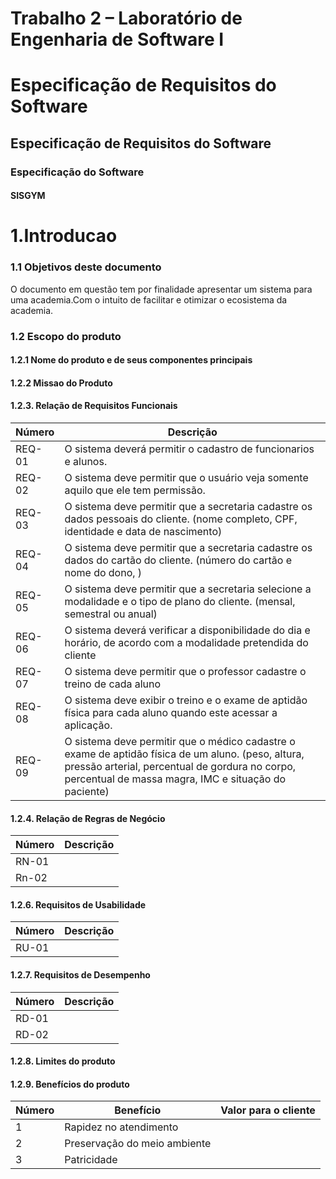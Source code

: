 
# Trabalho 2 – Laboratório de Engenharia de Software I

# Especificação de Requisitos do Software

 
## Especificação de Requisitos do Software

### Especificação do Software
#### SISGYM
# 1.Introducao
### 1.1 Objetivos deste documento
O documento em questão tem por finalidade apresentar um sistema para uma academia.Com o intuito de facilitar e otimizar o ecosistema da academia.
### 1.2 Escopo do produto
#### 1.2.1	Nome do produto e de seus componentes principais


#### 1.2.2	Missao do Produto



#### 1.2.3.	Relação de Requisitos Funcionais

Número   | Descrição
--------- | ------
REQ-01 | O sistema  deverá  permitir o cadastro de funcionarios e alunos.
REQ-02 | O sistema deve permitir que o usuário veja somente aquilo que ele tem permissão.
REQ-03 | O sistema deve permitir que a secretaria cadastre os dados pessoais do cliente. (nome  completo,  CPF,  identidade  e  data  de  nascimento)
REQ-04 | O sistema deve permitir que a secretaria cadastre os dados do cartão do cliente. (número  do  cartão e nome do dono, )
REQ-05 | O sistema deve permitir que a secretaria selecione a modalidade e o tipo de plano do cliente. (mensal,   semestral   ou   anual)
REQ-06 | O sistema deverá verificar a disponibilidade do dia e horário, de  acordo  com  a  modalidade  pretendida  do  cliente
REQ-07 | O sistema deve permitir que o professor cadastre  o treino de  cada  aluno
REQ-08 | O sistema deve exibir o treino e o exame de aptidão física para cada aluno quando este acessar a aplicação.
REQ-09 | O sistema deve permitir que o médico cadastre o exame de aptidão física de um aluno. (peso, altura,  pressão  arterial,  percentual  de  gordura  no corpo,  percentual  de  massa  magra,  IMC e  situação  do  paciente)
 


#### 1.2.4.	Relação de Regras de Negócio
Número   | Descrição
--------- | ------
RN-01 | 
Rn-02 |

#### 1.2.6.	Requisitos de Usabilidade
Número  |	Descrição
--------- | ------
RU-01|

#### 1.2.7.	Requisitos de Desempenho
Número  |	Descrição
--------- | ------
RD-01	|
RD-02	|
#### 1.2.8.	Limites do produto


#### 1.2.9.	Benefícios do produto

Número |	Benefício |	Valor para o cliente
--------- | ------ | ------
1| 		Rapidez no atendimento| 	 |
2	| 	Preservação do meio ambiente | 
3	|  Patricidade	| 

